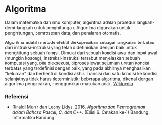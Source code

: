 # Algoritma
<p>Dalam matematika dan ilmu komputer, algoritma adalah prosedur langkah-demi-langkah untuk penghitungan. Algoritma digunakan untuk penghitungan, pemrosesan data, dan penalaran otomatis.</p>
<p>Algoritma adalah metode efektif diekspresikan sebagai rangkaian terbatas dari instruksi-instruksi yang telah didefinisikan dengan baik untuk menghitung sebuah fungsi. Dimulai dari sebuah kondisi awal dan input awal (mungkin kosong), instruksi-instruksi tersebut menjelaskan sebuah komputasi yang, bila dieksekusi, diproses lewat sejumlah urutan kondisi terbatas yang terdefinisi dengan baik, yang pada akhirnya menghasilkan "keluaran" dan berhenti di kondisi akhir. Transisi dari satu kondisi ke kondisi selanjutnya tidak harus deterministik; beberapa algoritma, dikenal dengan algoritma pengacakan, menggunakan masukan acak. <a href="https://id.wikipedia.org/wiki/Algoritme">Wikipedia</a></p>
<h3>Referensi</h3>
<ul>
  <li>Rinaldi Munir dan Leony Lidya. 2016. <i>Algoritma dan Pemrograman dalam Bahasa Pascal, C, dan C++</i>. (Edisi 6. Cetakan ke-1) Bandung: Informatika Bandung</li>
</ul>
